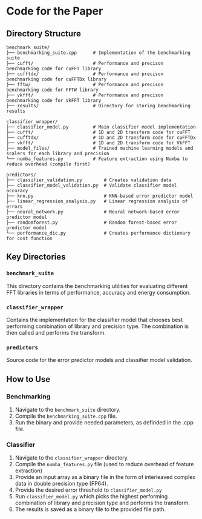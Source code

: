 # Code for the Paper

## Directory Structure

```
benchmark_suite/
├── benchmarking_suite.cpp      # Implementation of the benchmarking suite
├── cufft/                      # Performance and precison benchmarking code for cuFFT library
├── cufftdx/                    # Performance and precison benchmarking code for cuFFTDx library
├── fftw/                       # Performance and precison benchmarking code for FFTW library
├── vkfft/                      # Performance and precison benchmarking code for VkFFT library
├── results/                    # Directory for storing benchmarking results

classifier_wrapper/
├── classifier_model.py         # Main classifier model implementation
├── cufft/                      # 1D and 2D transform code for cuFFT
├── cufftdx/                    # 1D and 2D transform code for cuFFTDx
├── vkfft/                      # 1D and 2D transform code for VkFFT
├── model_files/                # Trained machine learning models and scalers for each library and precision
└── numba_features.py           # Feature extraction using Numba to reduce overhead (compile first)

predictors/
├── classifier_validation.py        # Creates validation data
├── classifier_model_validation.py  # Validate classifier model accuracy
├── knn.py                          # KNN-based error predictor model
├── linear_regression_analysis.py   # Linear regression analysis of errors
├── neural_network.py               # Neural network-based error predictor model
├── randomforest.py                 # Random forest-based error predictor model
└── performance_dic.py              # Creates performance dictionary for cost function
```

## Key Directories

### `benchmark_suite`
This directory contains the benchmarking utilities for evaluating different FFT libraries in terms of performance, accuracy and energy consumption.

### `classifier_wrapper`
Contains the implementation for the classifier model that chooses best performing combination of library and precision type. The combination is then called and performs the transform.

### `predictors`
Source code for the error predictor models and classifier model validation.

## How to Use

### Benchmarking
1. Navigate to the `benchmark_suite` directory.
2. Compile the `benchmarking_suite.cpp` file.
3. Run the binary and provide needed parameters, as definded in the .cpp file.

### Classifier
1. Navigate to the `classifier_wrapper` directory.
2. Compile the `numba_features.py` file (used to reduce overhead of feature extraction)
3. Provide an input array as a binary file in the form of interleaved complex data in double precision type (FP64).
4. Provide the desired error threshold to `classifier_model.py` 
5. Run `classifier_model.py` which picks the highest performing combination of library and precision type and performs the transform. 
6. The results is saved as a binary file to the provided file path.

